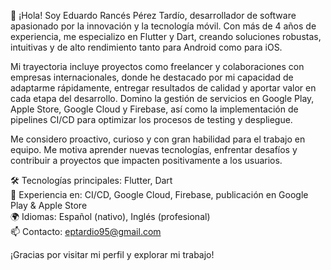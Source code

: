 👋 ¡Hola! Soy Eduardo Rancés Pérez Tardío, desarrollador de software apasionado por la innovación y la tecnología móvil. Con más de 4 años de experiencia, me especializo en Flutter y Dart, creando soluciones robustas, intuitivas y de alto rendimiento tanto para Android como para iOS.

Mi trayectoria incluye proyectos como freelancer y colaboraciones con empresas internacionales, donde he destacado por mi capacidad de adaptarme rápidamente, entregar resultados de calidad y aportar valor en cada etapa del desarrollo. Domino la gestión de servicios en Google Play, Apple Store, Google Cloud y Firebase, así como la implementación de pipelines CI/CD para optimizar los procesos de testing y despliegue.

Me considero proactivo, curioso y con gran habilidad para el trabajo en equipo. Me motiva aprender nuevas tecnologías, enfrentar desafíos y contribuir a proyectos que impacten positivamente a los usuarios.

🛠️ Tecnologías principales: Flutter, Dart  
🚀 Experiencia en: CI/CD, Google Cloud, Firebase, publicación en Google Play & Apple Store  
🌍 Idiomas: Español (nativo), Inglés (profesional)  
📫 Contacto: eptardio95@gmail.com

¡Gracias por visitar mi perfil y explorar mi trabajo!
